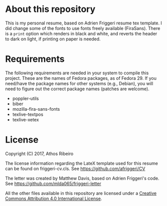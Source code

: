 # About this repository

This is my personal resume, based on Adrien Friggeri resume tex template. I did
change some of the fonts to use fonts freely available (FiraSans). There is a
`print` option which renders in black and white, and reverts the header to dark
on light, if printing on paper is needed.

# Requirements

The following requirements are needed in your system to compile this project.
These are the names of Fedora packages, as of Fedora 29. If you need/have the
package names for other systems (e.g., Debian), you will need to figure out the
correct package names (patches are welcome).

* poppler-utils
* biber
* mozilla-fira-sans-fonts
* texlive-textpos
* texlive-xetex

# License

Copyright (C) 2017, Athos Ribeiro

The license information regarding the LateX template used for this resume can
be found on friggeri-cv.cls. See https://github.com/afriggeri/CV

The letter was created by Matthew Davis, based on Adrien Friggeri's code.  See
https://github.com/mlda065/friggeri-letter

All the other files available in this repository are licensed under a [Creative
Commons Attribution 4.0 International
License](https://creativecommons.org/licenses/by/4.0/).
